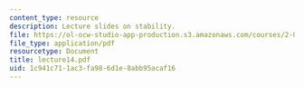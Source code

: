 ```yaml
---
content_type: resource
description: Lecture slides on stability.
file: https://ol-ocw-studio-app-production.s3.amazonaws.com/courses/2-004-systems-modeling-and-control-ii-fall-2007/1c941c711ac3fa986d1e8abb95acaf16_lecture14.pdf
file_type: application/pdf
resourcetype: Document
title: lecture14.pdf
uid: 1c941c71-1ac3-fa98-6d1e-8abb95acaf16
---
```

